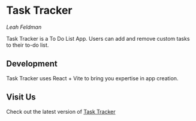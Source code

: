 # Task Tracker
*Leah Feldman*

Task Tracker is a To Do List App.
Users can add and remove custom tasks to their to-do list.

## Development

Task Tracker uses React + Vite to bring you expertise in app creation.

## Visit Us
Check out the latest version of [Task Tracker](https://leahfeldman.github.io/TaskTracker/)